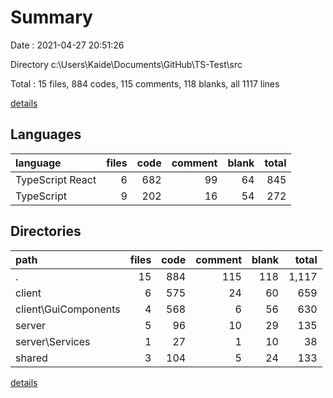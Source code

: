 # Summary

Date : 2021-04-27 20:51:26

Directory c:\Users\Kaide\Documents\GitHub\TS-Test\src

Total : 15 files,  884 codes, 115 comments, 118 blanks, all 1117 lines

[details](details.md)

## Languages
| language | files | code | comment | blank | total |
| :--- | ---: | ---: | ---: | ---: | ---: |
| TypeScript React | 6 | 682 | 99 | 64 | 845 |
| TypeScript | 9 | 202 | 16 | 54 | 272 |

## Directories
| path | files | code | comment | blank | total |
| :--- | ---: | ---: | ---: | ---: | ---: |
| . | 15 | 884 | 115 | 118 | 1,117 |
| client | 6 | 575 | 24 | 60 | 659 |
| client\GuiComponents | 4 | 568 | 6 | 56 | 630 |
| server | 5 | 96 | 10 | 29 | 135 |
| server\Services | 1 | 27 | 1 | 10 | 38 |
| shared | 3 | 104 | 5 | 24 | 133 |

[details](details.md)